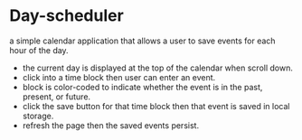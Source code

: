 # Day-scheduler

a simple calendar application that allows a user to save events for each hour of the day.

* the current day is displayed at the top of the calendar when scroll down.
* click into a time block then user can enter an event.
* block is color-coded to indicate whether the event is in the past, present, or future.
* click the save button for that time block then that event is saved in local storage.
* refresh the page then the saved events persist.